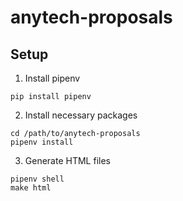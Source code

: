 anytech-proposals
===================

## Setup
1. Install pipenv
```
pip install pipenv
```

2. Install necessary packages
```
cd /path/to/anytech-proposals
pipenv install
```

3. Generate HTML files
```
pipenv shell
make html
```
